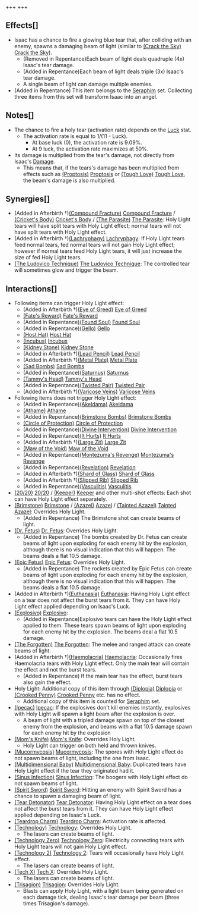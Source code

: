 +++
+++

Effects[]
---------


* Isaac has a chance to fire a glowing blue tear that, after colliding with an enemy, spawns a damaging beam of light (similar to [(Crack the Sky)](/wiki/Crack_the_Sky "Crack the Sky") [Crack the Sky](/wiki/Crack_the_Sky "Crack the Sky")).
	+ (Removed in Repentance)Each beam of light deals quadruple (4x) Isaac's tear damage.
	+ (Added in Repentance)Each beam of light deals triple (3x) Isaac's tear damage.
	+ A single beam of light can damage multiple enemies.
* (Added in Repentance) This item belongs to the [Seraphim](/wiki/Seraphim_(Transformation) "Seraphim (Transformation)") set. Collecting three items from this set will transform Isaac into an angel.


Notes[]
-------


* The chance to fire a holy tear (activation rate) depends on the [Luck](/wiki/Luck "Luck") stat.
	+ The activation rate is equal to 1/(11 - Luck).
		- At base luck (0), the activation rate is 9.09%.
		- At 9 luck, the activation rate maximizes at 50%.
* Its damage is multiplied from the tear's damage, not directly from Isaac's [Damage](/wiki/Damage "Damage").
	+ This means that, if the tears's damage has been multiplied from effects such as [(Proptosis)](/wiki/Proptosis "Proptosis") [Proptosis](/wiki/Proptosis "Proptosis") or [(Tough Love)](/wiki/Tough_Love "Tough Love") [Tough Love](/wiki/Tough_Love "Tough Love"), the beam's damage is also multiplied.


Synergies[]
-----------


* (Added in Afterbirth †)[(Compound Fracture)](/wiki/Compound_Fracture "Compound Fracture") [Compound Fracture](/wiki/Compound_Fracture "Compound Fracture") / [(Cricket's Body)](/wiki/Cricket%27s_Body "Cricket's Body") [Cricket's Body](/wiki/Cricket%27s_Body "Cricket's Body") / [(The Parasite)](/wiki/The_Parasite "The Parasite") [The Parasite](/wiki/The_Parasite "The Parasite"): Holy Light tears will have split tears with Holy Light effect; normal tears will not have split tears with Holy Light effect.
* (Added in Afterbirth †)[(Lachryphagy)](/wiki/Lachryphagy "Lachryphagy") [Lachryphagy](/wiki/Lachryphagy "Lachryphagy"): If Holy Light tears feed normal tears, fed normal tears will not gain Holy Light effect; however if normal tears feed Holy Light tears, it will just increase the size of fed Holy Light tears.
* [(The Ludovico Technique)](/wiki/The_Ludovico_Technique "The Ludovico Technique") [The Ludovico Technique](/wiki/The_Ludovico_Technique "The Ludovico Technique"): The controlled tear will sometimes glow and trigger the beam.


Interactions[]
--------------


* Following items can trigger Holy Light effect:
	+ (Added in Afterbirth †)[(Eye of Greed)](/wiki/Eye_of_Greed "Eye of Greed") [Eye of Greed](/wiki/Eye_of_Greed "Eye of Greed")
	+ [(Fate's Reward)](/wiki/Fate%27s_Reward "Fate's Reward") [Fate's Reward](/wiki/Fate%27s_Reward "Fate's Reward")
	+ (Added in Repentance)[(Found Soul)](/wiki/Found_Soul "Found Soul") [Found Soul](/wiki/Found_Soul "Found Soul")
	+ (Added in Repentance)[(Gello)](/wiki/Gello "Gello") [Gello](/wiki/Gello "Gello")
	+ [(Host Hat)](/wiki/Host_Hat "Host Hat") [Host Hat](/wiki/Host_Hat "Host Hat")
	+ [(Incubus)](/wiki/Incubus "Incubus") [Incubus](/wiki/Incubus "Incubus")
	+ [(Kidney Stone)](/wiki/Kidney_Stone "Kidney Stone") [Kidney Stone](/wiki/Kidney_Stone "Kidney Stone")
	+ (Added in Afterbirth †)[(Lead Pencil)](/wiki/Lead_Pencil "Lead Pencil") [Lead Pencil](/wiki/Lead_Pencil "Lead Pencil")
	+ (Added in Afterbirth †)[(Metal Plate)](/wiki/Metal_Plate "Metal Plate") [Metal Plate](/wiki/Metal_Plate "Metal Plate")
	+ [(Sad Bombs)](/wiki/Sad_Bombs "Sad Bombs") [Sad Bombs](/wiki/Sad_Bombs "Sad Bombs")
	+ (Added in Repentance)[(Saturnus)](/wiki/Saturnus "Saturnus") [Saturnus](/wiki/Saturnus "Saturnus")
	+ [(Tammy's Head)](/wiki/Tammy%27s_Head "Tammy's Head") [Tammy's Head](/wiki/Tammy%27s_Head "Tammy's Head")
	+ (Added in Repentance)[(Twisted Pair)](/wiki/Twisted_Pair "Twisted Pair") [Twisted Pair](/wiki/Twisted_Pair "Twisted Pair")
	+ (Added in Afterbirth †)[(Varicose Veins)](/wiki/Varicose_Veins "Varicose Veins") [Varicose Veins](/wiki/Varicose_Veins "Varicose Veins")
* Following items does not trigger Holy Light effect:
	+ (Added in Repentance)[(Akeldama)](/wiki/Akeldama "Akeldama") [Akeldama](/wiki/Akeldama "Akeldama")
	+ [(Athame)](/wiki/Athame "Athame") [Athame](/wiki/Athame "Athame")
	+ (Added in Repentance)[(Brimstone Bombs)](/wiki/Brimstone_Bombs "Brimstone Bombs") [Brimstone Bombs](/wiki/Brimstone_Bombs "Brimstone Bombs")
	+ [(Circle of Protection)](/wiki/Circle_of_Protection "Circle of Protection") [Circle of Protection](/wiki/Circle_of_Protection "Circle of Protection")
	+ (Added in Repentance)[(Divine Intervention)](/wiki/Divine_Intervention "Divine Intervention") [Divine Intervention](/wiki/Divine_Intervention "Divine Intervention")
	+ (Added in Repentance)[(It Hurts)](/wiki/It_Hurts "It Hurts") [It Hurts](/wiki/It_Hurts "It Hurts")
	+ (Added in Afterbirth †)[(Large Zit)](/wiki/Large_Zit "Large Zit") [Large Zit](/wiki/Large_Zit "Large Zit")
	+ [(Maw of the Void)](/wiki/Maw_of_the_Void "Maw of the Void") [Maw of the Void](/wiki/Maw_of_the_Void "Maw of the Void")
	+ (Added in Repentance)[(Montezuma's Revenge)](/wiki/Montezuma%27s_Revenge "Montezuma's Revenge") [Montezuma's Revenge](/wiki/Montezuma%27s_Revenge "Montezuma's Revenge")
	+ (Added in Repentance)[(Revelation)](/wiki/Revelation "Revelation") [Revelation](/wiki/Revelation "Revelation")
	+ (Added in Afterbirth †)[(Shard of Glass)](/wiki/Shard_of_Glass "Shard of Glass") [Shard of Glass](/wiki/Shard_of_Glass "Shard of Glass")
	+ (Added in Afterbirth †)[(Slipped Rib)](/wiki/Slipped_Rib "Slipped Rib") [Slipped Rib](/wiki/Slipped_Rib "Slipped Rib")
	+ (Added in Repentance)[(Vasculitis)](/wiki/Vasculitis "Vasculitis") [Vasculitis](/wiki/Vasculitis "Vasculitis")
* [(20/20)](/wiki/20/20 "20/20") [20/20](/wiki/20/20 "20/20") /  [(Keeper)](/wiki/Keeper "Keeper") [Keeper](/wiki/Keeper "Keeper") and other multi-shot effects: Each shot can have Holy Light effect separately.
* [(Brimstone)](/wiki/Brimstone "Brimstone") [Brimstone](/wiki/Brimstone "Brimstone") /  [(Azazel)](/wiki/Azazel "Azazel") [Azazel](/wiki/Azazel "Azazel") /  [(Tainted Azazel)](/wiki/Tainted_Azazel "Tainted Azazel") [Tainted Azazel](/wiki/Tainted_Azazel "Tainted Azazel"): Overrides Holy Light.
	+ (Added in Repentance) The Brimstone shot can create beams of light.
* [(Dr. Fetus)](/wiki/Dr._Fetus "Dr. Fetus") [Dr. Fetus](/wiki/Dr._Fetus "Dr. Fetus"): Overrides Holy Light.
	+ (Added in Repentance) The bombs created by Dr. Fetus can create beams of light upon exploding for each enemy hit by the explosion, although there is no visual indication that this will happen. The beams deals a flat 10.5 damage.
* [(Epic Fetus)](/wiki/Epic_Fetus "Epic Fetus") [Epic Fetus](/wiki/Epic_Fetus "Epic Fetus"): Overrides Holy Light.
	+ (Added in Repentance) The rockets created by Epic Fetus can create beams of light upon exploding for each enemy hit by the explosion, although there is no visual indication that this will happen. The beams deals a flat 10.5 damage.
* (Added in Afterbirth †)[(Euthanasia)](/wiki/Euthanasia "Euthanasia") [Euthanasia](/wiki/Euthanasia "Euthanasia"): Having Holy Light effect on a tear does not affect the burst tears from it. They can have Holy Light effect applied depending on Isaac's Luck.
* [(Explosivo)](/wiki/Explosivo "Explosivo") [Explosivo](/wiki/Explosivo "Explosivo"):
	+ (Added in Repentance)Explosivo tears can have the Holy Light effect applied to them. These tears spawn beams of light upon exploding for each enemy hit by the explosion. The beams deal a flat 10.5 damage.
* [(The Forgotten)](/wiki/The_Forgotten "The Forgotten") [The Forgotten](/wiki/The_Forgotten "The Forgotten"): The melee and ranged attack can create beams of light.
* (Added in Afterbirth †)[(Haemolacria)](/wiki/Haemolacria "Haemolacria") [Haemolacria](/wiki/Haemolacria "Haemolacria"): Occasionally fires Haemolacria tears with Holy Light effect. Only the main tear will contain the effect and not the burst tears.
	+ (Added in Repentance) If the main tear has the effect, burst tears also gain the effect.
* Holy Light: Additional copy of this item through [(Diplopia)](/wiki/Diplopia "Diplopia") [Diplopia](/wiki/Diplopia "Diplopia") or [(Crooked Penny)](/wiki/Crooked_Penny "Crooked Penny") [Crooked Penny](/wiki/Crooked_Penny "Crooked Penny") etc. has no effect.
	+ Additional copy of this item is counted for [Seraphim](/wiki/Seraphim_(Transformation) "Seraphim (Transformation)") set.
* [(Ipecac)](/wiki/Ipecac "Ipecac") [Ipecac](/wiki/Ipecac "Ipecac"): If the explosives don't kill enemies instantly, explosives with Holy Light will spawn a light beam after the explosion is over.
	+ A beam of light with a tripled damage spawn on top of the closest enemy from the explosion, and beams with a flat 10.5 damage spawn for each enemy hit by the explosion
* [(Mom's Knife)](/wiki/Mom%27s_Knife "Mom's Knife") [Mom's Knife](/wiki/Mom%27s_Knife "Mom's Knife"): Overrides Holy Light.
	+ Holy Light can trigger on both held and thrown knives.
* [(Mucormycosis)](/wiki/Mucormycosis "Mucormycosis") [Mucormycosis](/wiki/Mucormycosis "Mucormycosis"): The spores with Holy Light effect do not spawn beams of light, including the one from Isaac.
* [(Multidimensional Baby)](/wiki/Multidimensional_Baby "Multidimensional Baby") [Multidimensional Baby](/wiki/Multidimensional_Baby "Multidimensional Baby"): Duplicated tears have Holy Light effect if the tear they originated had it.
* [(Sinus Infection)](/wiki/Sinus_Infection "Sinus Infection") [Sinus Infection](/wiki/Sinus_Infection "Sinus Infection"): The boogers with Holy Light effect do not spawn beams of light.
* [(Spirit Sword)](/wiki/Spirit_Sword "Spirit Sword") [Spirit Sword](/wiki/Spirit_Sword "Spirit Sword"): Hitting an enemy with Spirit Sword has a chance to spawn a damaging beam of light.
* [(Tear Detonator)](/wiki/Tear_Detonator "Tear Detonator") [Tear Detonator](/wiki/Tear_Detonator "Tear Detonator"): Having Holy Light effect on a tear does not affect the burst tears from it. They can have Holy Light effect applied depending on Isaac's Luck.
* [(Teardrop Charm)](/wiki/Teardrop_Charm "Teardrop Charm") [Teardrop Charm](/wiki/Teardrop_Charm "Teardrop Charm"): Activation rate is affected.
* [(Technology)](/wiki/Technology "Technology") [Technology](/wiki/Technology "Technology"): Overrides Holy Light.
	+ The lasers can create beams of light.
* [(Technology Zero)](/wiki/Technology_Zero "Technology Zero") [Technology Zero](/wiki/Technology_Zero "Technology Zero"): Electricity connecting tears with Holy Light tears will not gain Holy Light effect.
* [(Technology 2)](/wiki/Technology_2 "Technology 2") [Technology 2](/wiki/Technology_2 "Technology 2"): Tears will occasionally have Holy Light effect.
	+ The lasers can create beams of light.
* [(Tech X)](/wiki/Tech_X "Tech X") [Tech X](/wiki/Tech_X "Tech X"): Overrides Holy Light.
	+ The lasers can create beams of light.
* [(Trisagion)](/wiki/Trisagion "Trisagion") [Trisagion](/wiki/Trisagion "Trisagion"): Overrides Holy Light.
	+ Blasts can apply Holy Light, with a light beam being generated on each damage tick, dealing Isaac's tear damage per beam (three times Trisagion's damage).


